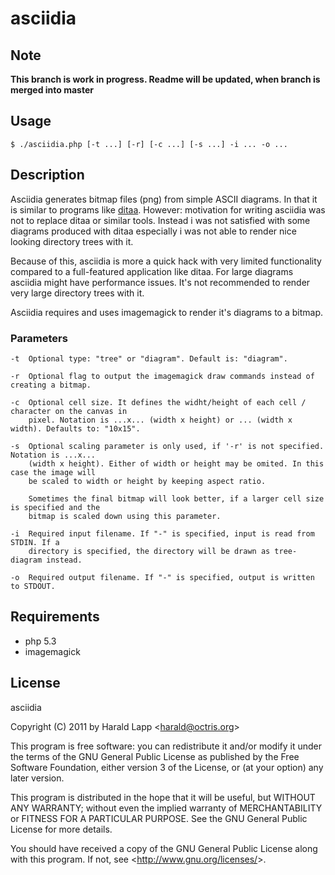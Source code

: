 asciidia
========

Note
----

**This branch is work in progress. Readme will be updated, when branch is merged into 
master**

Usage
-----

    $ ./asciidia.php [-t ...] [-r] [-c ...] [-s ...] -i ... -o ...

Description
-----------

Asciidia generates bitmap files (png) from simple ASCII diagrams. In that it is similar
to programs like [ditaa](http://ditaa.sourceforge.net/). However: motivation for writing
asciidia was not to replace ditaa or similar tools. Instead i was not satisfied with some 
diagrams produced with ditaa especially i was not able to render nice looking directory 
trees with it.

Because of this, asciidia is more a quick hack with very limited functionality compared 
to a full-featured application like ditaa. For large diagrams asciidia might have 
performance issues. It's not recommended to render very large directory trees with it.

Asciidia requires and uses imagemagick to render it's diagrams to a bitmap.

### Parameters

    -t  Optional type: "tree" or "diagram". Default is: "diagram".
    
    -r  Optional flag to output the imagemagick draw commands instead of creating a bitmap.
    
    -c  Optional cell size. It defines the widht/height of each cell / character on the canvas in 
        pixel. Notation is ...x... (width x height) or ... (width x width). Defaults to: "10x15".
    
    -s  Optional scaling parameter is only used, if '-r' is not specified. Notation is ...x...
        (width x height). Either of width or height may be omited. In this case the image will 
        be scaled to width or height by keeping aspect ratio. 
        
        Sometimes the final bitmap will look better, if a larger cell size is specified and the 
        bitmap is scaled down using this parameter.
        
    -i  Required input filename. If "-" is specified, input is read from STDIN. If a 
        directory is specified, the directory will be drawn as tree-diagram instead.
        
    -o  Required output filename. If "-" is specified, output is written to STDOUT.

Requirements
------------

*   php 5.3
*   imagemagick

License
-------

asciidia

Copyright (C) 2011 by Harald Lapp <<harald@octris.org>>
 
This program is free software: you can redistribute it and/or modify
it under the terms of the GNU General Public License as published by
the Free Software Foundation, either version 3 of the License, or
(at your option) any later version.
 
This program is distributed in the hope that it will be useful,
but WITHOUT ANY WARRANTY; without even the implied warranty of
MERCHANTABILITY or FITNESS FOR A PARTICULAR PURPOSE.  See the
GNU General Public License for more details.
 
You should have received a copy of the GNU General Public License
along with this program.  If not, see <<http://www.gnu.org/licenses/>>.
